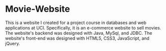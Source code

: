 # Movie-Website
This is a website I created for a project course in databases and web applications at UCI. Specifically, it is an e-commerce website to sell movies. The website's backend was designed with Java, MySql, and JDBC. The website's front-end was designed with HTML5, CSS3, JavaScript, and jQuery.
